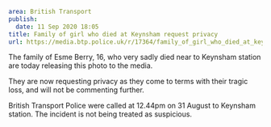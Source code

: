 ```yaml
area: British Transport
publish:
  date: 11 Sep 2020 18:05
title: Family of girl who died at Keynsham request privacy
url: https://media.btp.police.uk/r/17364/family_of_girl_who_died_at_keynsham_request_priva
```

The family of Esme Berry, 16, who very sadly died near to Keynsham station are today releasing this photo to the media.

They are now requesting privacy as they come to terms with their tragic loss, and will not be commenting further.

British Transport Police were called at 12.44pm on 31 August to Keynsham station. The incident is not being treated as suspicious.
